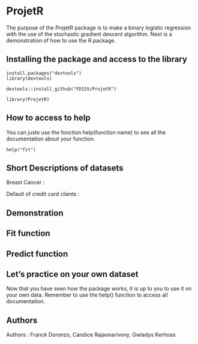 # ProjetR

The purpose of the ProjetR package is to make a binary logistic regression with the use of the stochastic gradient descent algorithm.
Next is a demonstration of how to use the R package.

Installing the package and access to the library
----------------------
    
    install.packages("devtools")
    library(devtools)

    devtools::install_github("FD155/ProjetR")
    
    library(ProjetR)
    
How to access to help
----------------------   
You can juste use the fonction help(function name) to see all the documentation about your function.

    help("fit")
    
Short Descriptions of datasets
----------------------   

Breast Cancer :


Default of credit card clients :


    
Demonstration
----------------------   


Fit function
----------------------   



Predict function
----------------------   




Let’s practice on your own dataset
----------------------  
Now that you have seen how the package works, it is up to you to use it on your own data. Remember to use the help() function to access all documentation.

Authors
----------------------  

Authors : Franck Doronzo, Candice Rajaonarivony, Gwladys Kerhoas
